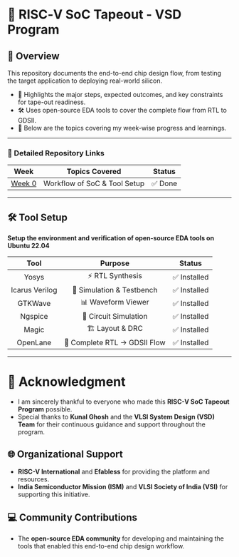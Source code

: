 # 🚀 RISC‑V SoC Tapeout - VSD Program 

## 📌 Overview
This repository documents the end-to-end chip design flow, from testing the target application to deploying real-world silicon.

- 📘 Highlights the major steps, expected outcomes, and key constraints for tape-out readiness.
- 🛠️ Uses open-source EDA tools to cover the complete flow from RTL to GDSII.
- 📝 Below are the topics covering my week-wise progress and learnings.

---

### 🔽 Detailed Repository Links

|   Week   |       Topics Covered        |   Status   |
|:-------:|:---------------------------:|:---------:|
|[Week 0](https://github.com/Govindan-M/riscv-soc-tapeout/blob/main/Week%200.md)  | Workflow of SoC & Tool Setup | ✅ Done   |

---

## 🛠️ Tool Setup
**Setup the environment and verification of open-source EDA tools on Ubuntu 22.04**

|     Tool       |            Purpose                |    Status     |
|:--------------:|:--------------------------------:|:------------:|
| Yosys          | ⚡ RTL Synthesis                  | ✅ Installed |
| Icarus Verilog | 🧪 Simulation & Testbench         | ✅ Installed |
| GTKWave        | 📊 Waveform Viewer                | ✅ Installed |
| Ngspice        | 🔬 Circuit Simulation             | ✅ Installed |
| Magic          | 🏗️ Layout & DRC                   | ✅ Installed |
| OpenLane       | 🚀 Complete RTL → GDSII Flow      | ✅ Installed |

---
# 🙏 Acknowledgment

- I am sincerely thankful to everyone who made this **RISC-V SoC Tapeout Program** possible.  
- Special thanks to **Kunal Ghosh** and the **VLSI System Design (VSD) Team** for their continuous guidance and support throughout the program.


## 🌐 Organizational Support
- **RISC-V International** and **Efabless** for providing the platform and resources.  
- **India Semiconductor Mission (ISM)** and **VLSI Society of India (VSI)** for supporting this initiative.

## 💻 Community Contributions
- The **open-source EDA community** for developing and maintaining the tools that enabled this end-to-end chip design workflow.

